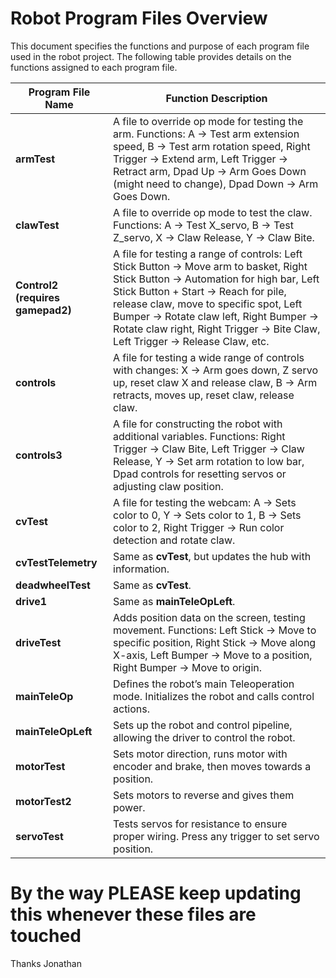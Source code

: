 # Robot Program Files Overview

This document specifies the functions and purpose of each program file used in the robot project. The following table provides details on the functions assigned to each program file.

| **Program File Name**  | **Function Description**                                                                                                                                                                                                                                                                                                                   |
|------------------------|----------------------------------------------------------------------------------------------------------------------------------------------------------------------------------------------------------------------------------------------------------------------------------------------------------------------------------------------------------------------------------------------------|
| **armTest**            | A file to override op mode for testing the arm. Functions: A -> Test arm extension speed, B -> Test arm rotation speed, Right Trigger -> Extend arm, Left Trigger -> Retract arm, Dpad Up -> Arm Goes Down (might need to change), Dpad Down -> Arm Goes Down.                                                                             |
| **clawTest**           | A file to override op mode to test the claw. Functions: A -> Test X_servo, B -> Test Z_servo, X -> Claw Release, Y -> Claw Bite.                                                                                                                                                                                                       |
| **Control2 (requires gamepad2)** | A file for testing a range of controls: Left Stick Button -> Move arm to basket, Right Stick Button -> Automation for high bar, Left Stick Button + Start -> Reach for pile, release claw, move to specific spot, Left Bumper -> Rotate claw left, Right Bumper -> Rotate claw right, Right Trigger -> Bite Claw, Left Trigger -> Release Claw, etc.           |
| **controls**           | A file for testing a wide range of controls with changes: X -> Arm goes down, Z servo up, reset claw X and release claw, B -> Arm retracts, moves up, reset claw, release claw.                                                                                                                                                             |
| **controls3**          | A file for constructing the robot with additional variables. Functions: Right Trigger -> Claw Bite, Left Trigger -> Claw Release, Y -> Set arm rotation to low bar, Dpad controls for resetting servos or adjusting claw position.                                                                                                   |
| **cvTest**             | A file for testing the webcam: A -> Sets color to 0, Y -> Sets color to 1, B -> Sets color to 2, Right Trigger -> Run color detection and rotate claw.                                                                                                                                                                                      |
| **cvTestTelemetry**    | Same as **cvTest**, but updates the hub with information.                                                                                                                                                                                                                                                                               |
| **deadwheelTest**      | Same as **cvTest**.                                                                                                                                                                                                                                                                                                                        |
| **drive1**             | Same as **mainTeleOpLeft**.                                                                                                                                                                                                                                                                                                                |
| **driveTest**          | Adds position data on the screen, testing movement. Functions: Left Stick -> Move to specific position, Right Stick -> Move along X-axis, Left Bumper -> Move to a position, Right Bumper -> Move to origin.                                                                                                                                                                                      |
| **mainTeleOp**         | Defines the robot’s main Teleoperation mode. Initializes the robot and calls control actions.                                                                                                                                                                                     |
| **mainTeleOpLeft**     | Sets up the robot and control pipeline, allowing the driver to control the robot.                                                                                                                                                                                                                                                           |
| **motorTest**          | Sets motor direction, runs motor with encoder and brake, then moves towards a position.                                                                                                                                                                                                                                                     |
| **motorTest2**         | Sets motors to reverse and gives them power.                                                                                                                                                                                                                                                                                             |
| **servoTest**          | Tests servos for resistance to ensure proper wiring. Press any trigger to set servo position.                                                                                                                                                                                                                                                |

# By the way PLEASE keep updating this whenever these files are touched 
Thanks
Jonathan
